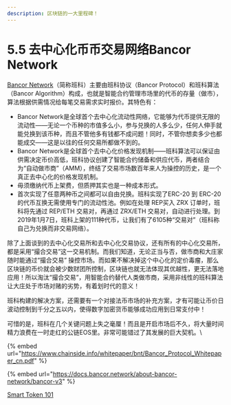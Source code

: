 ```yaml
---
description: 区块链的一大里程碑！
---
```


# 5.5 去中心化币币交易网络Bancor Network

[Bancor Network](https://bancor.network/)（简称班科）主要由班科协议（Bancor Protocol）和班科算法（Bancor Algorithm）构成，也就是智能合约管理市场里的代币的存量（做市），算法根据供需情况给每笔交易需求实时报价。其特色有：

* Bancor Network是全球首个去中心化流动性网络，它能够为代币提供无限的流动性——无论一个币种的市值多么小，参与兑换的人多么少，任何人伸手就能兑换到该币种，而且不管他多有钱都不成问题！同时，不管你想卖多少也都能成交——这是以往的任何交易所都做不到的。
* Bancor Network是全球首个去中心化价格发现机制——班科算法可以保证由供需决定币价高低，班科协议创建了智能合约储备和供应代币，两者结合为“自动做市商”（AMM），终结了交易市场数百年来人为操控的历史，是一个真正去中心化的价格发现机制。
* 毋须缴纳代币上架费，但质押其实也是一种成本形式。
* 首次实现了任意两种币之间都可以自由兑换。班科实现了ERC-20 到 ERC-20 的代币互换无需使用专门的流动性池。例如在处理 REP买入 ZRX 订单时，班科将先通过 REP/ETH 交易对，再通过 ZRX/ETH 交易对，自动进行处理。到2019年1月7日，班科上架的111种代币，让我们有了6105种“交易对”（班科称自己为兑换而非交易网络）。

除了上面谈到的去中心化交易所和去中心化交易协议，还有所有的中心化交易所，都是采用“撮合交易”这一交易机制。而我们知道，无论正当与否，做市商和大庄家随时能通过“撮合交易” 操控市场。而如果不解决掉这个中心化的定价毒瘤，那么区块链的币价就会被少数财团所控制，区块链也就无法体现其优越性，更无法落地应用！所以淘汰“撮合交易”，用智能合约替代人类做市商，采用非线性的班科算法让大庄处于市场对赌的劣势，有着划时代的意义！

班科构建的解决方案，还需要有一个对接法币市场的补充方案，才有可能让币价日波动控制到千分之五以内，使得数字加密货币能够成功应用到日常支付中！

可惜的是，班科在几个关键问题上失之毫厘！而且是开启市场后不久，将大量时间精力浪费在一时走红的公链EOS里。非常可能错过了其发展的巨大契机。\




{% embed url="https://www.chainside.info/whitepaper/bnt/Bancor_Protocol_Whitepaper_cn.pdf" %}

{% embed url="https://docs.bancor.network/about-bancor-network/bancor-v3" %}

[Smart Token 101](https://blog.bancor.network/smart-tokens-101-63edc2cc5a89)

